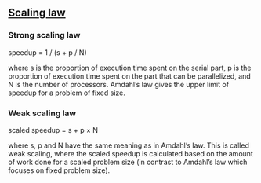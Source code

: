 
## [Scaling law](https://www.kth.se/blogs/pdc/2018/11/scalability-strong-and-weak-scaling/)
### Strong scaling law
speedup = 1 / (s + p / N)

where s is the proportion of execution time spent on the serial part, p is the proportion of execution time spent on the part that can be parallelized, and N is the number of processors. Amdahl’s law gives the upper limit of speedup for a problem of fixed size. 

### Weak scaling law
scaled speedup = s + p × N

where s, p and N have the same meaning as in Amdahl’s law. This is called weak scaling, where the scaled speedup is calculated based on the amount of work done for a scaled problem size (in contrast to Amdahl’s law which focuses on fixed problem size).